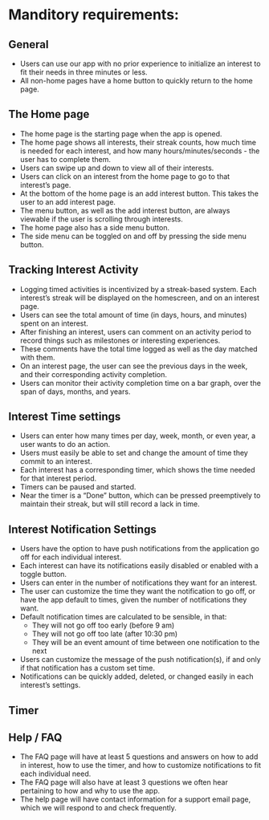 # Manditory requirements:

## General
- Users can use our app with no prior experience to initialize an interest to fit their needs in three minutes or less.
- All non-home pages have a home button to quickly return to the home page.
## The Home page
- The home page is the starting page when the app is opened.
- The home page shows all interests, their streak counts, how much time is needed for each interest, and how many hours/minutes/seconds - the user has to complete them.
- Users can swipe up and down to view all of their interests.
- Users can click on an interest from the home page to go to that interest’s page.
- At the bottom of the home page is an add interest button. This takes the user to an add interest page.
- The menu button, as well as the add interest button, are always viewable if the user is scrolling through interests.
- The home page also has a side menu button.
- The side menu can be toggled on and off by pressing the side menu button.
## Tracking Interest Activity
- Logging timed activities is incentivized by a streak-based system. Each interest’s streak will be displayed on the homescreen, and on an interest page.
- Users can see the total amount of time (in days, hours, and minutes) spent on an interest.
- After finishing an interest, users can comment on an activity period to record things such as milestones or interesting experiences.
- These comments have the total time logged as well as the day matched with them.
- On an interest page, the user can see the previous days in the week, and their corresponding activity completion.
- Users can monitor their activity completion time on a bar graph, over the span of days, months, and years.
## Interest Time settings
- Users can enter how many times per day, week, month, or even year, a user wants to do an action.
- Users must easily be able to set and change the amount of time they commit to an interest.
- Each interest has a corresponding timer, which shows the time needed for that interest period.
- Timers can be paused and started.
- Near the timer is a “Done” button, which can be pressed preemptively to maintain their streak, but will still record a lack in time.
## Interest Notification Settings
- Users have the option to have push notifications from the application go off for each individual interest.
- Each interest can have its notifications easily disabled or enabled with a toggle button.
- Users can enter in the number of notifications they want for an interest.
- The user can customize the time they want the notification to go off, or have the app default to times, given the number of notifications they want.
- Default notification times are calculated to be sensible, in that:
   - They will not go off too early (before 9 am)
   - They will not go off too late (after 10:30 pm)
   - They will be an event amount of time between one notification to the next
- Users can customize the message of the push notification(s), if and only if that notification has a custom set time.
- Notifications can be quickly added, deleted, or changed easily in each interest’s settings.
## Timer


## Help / FAQ
- The FAQ page will have at least 5 questions and answers on how to add in interest, how to use the timer, and how to customize notifications to fit each individual need.
- The FAQ page will also have at least 3 questions we often hear pertaining to how and why to use the app.
- The help page will have contact information for a support email page, which we will respond to and check frequently.
